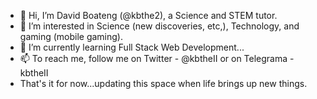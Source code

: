 - 👋 Hi, I’m David Boateng (@kbthe2), a Science and STEM tutor.
- 👀 I’m interested in Science (new discoveries, etc,), Technology, and gaming (mobile gaming).
- 🌱 I’m currently learning Full Stack Web Development...
- 📫 To reach me, follow me on Twitter - @kbtheII or on Telegrama - kbtheII
- That's it for now...updating this space when life brings up new things.
<!---
kbthe2/kbthe2 is a ✨ special ✨ repository because its `README.md` (this file) appears on your GitHub profile.
You can click the Preview link to take a look at your changes.
--->
